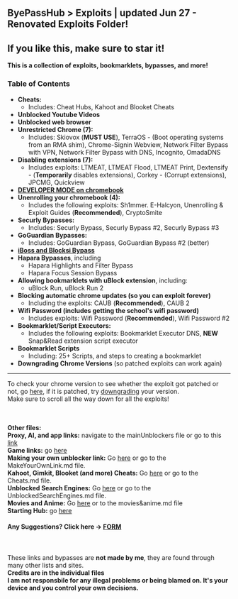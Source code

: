 ## ByePassHub > Exploits | updated Jun 27 - Renovated Exploits Folder!
## If you like this, make sure to star it!
**This is a collection of exploits, bookmarklets, bypasses, and more!** <br>

### Table of Contents
  * **Cheats:**
      - Includes: Cheat Hubs, Kahoot and Blooket Cheats
  * **Unblocked Youtube Videos**
  * **Unblocked web browser** 
  * **Unrestricted Chrome (7):**
     - Includes: Skiovox (**MUST USE**), TerraOS - (Boot operating systems from an RMA shim), Chrome-Signin Webview, Network Filter Bypass with VPN, Network Filter Bypass with DNS, Incognito, OmadaDNS
  * **Disabling extensions (7):**
     - Includes exploits: LTMEAT, LTMEAT Flood, LTMEAT Print, Dextensify - (**Temporarily** disables extensions), Corkey - (Corrupt extensions), JPCMG, Quickview
  * [**DEVELOPER MODE on chromebook**](#enabling-and-disabling-developer-mode)
  * **Unenrolling your chromebook (4):**
     - Includes the following exploits: Sh1mmer. E-Halcyon, Unenrolling & Exploit Guides (**Recommended**), CryptoSmite
  * **Securly Bypasses:**
     - Includes: Securly Bypass, Securly Bypass #2, Securly Bypass #3
  * **GoGuardian Bypasses:**
     - Includes: GoGuardian Bypass, GoGuardian Bypass #2 (better)
  * [**iBoss and Blocksi Bypass**](#iboss-and-blocksi-bypass)
  * **Hapara Bypasses**, including
     - Hapara Highlights and Filter Bypass
     - Hapara Focus Session Bypass
  * **Allowing bookmarklets with uBlock extension**, including:
     - uBlock Run, uBlock Run 2 
  * **Blocking automatic chrome updates (so you can exploit forever)**
     - Including the exploits: CAUB (**Recommended**), CAUB 2
  * **Wifi Password (includes getting the school's wifi password)**
     - Includes exploits: Wifi Password (**Recommended**), Wifi Password #2
  * **Bookmarklet/Script Executors:**
     - Includes the following exploits: Bookmarklet Executor DNS, **NEW** Snap&Read extension script executor
  *  **Bookmarklet Scripts**
     - Including: 25+ Scripts, and steps to creating a bookmarklet
  * **Downgrading Chrome Versions** (so patched exploits can work again)
---
To check your chrome version to see whether the exploit got patched or not, go [here](chrome://settings/help), if it is patched, try [downgrading](https://github.com/wea-f/ByePassHub/blob/main/Exploits/Downgrading.md) your version. <br>
Make sure to scroll all the way down for all the exploits! <br>

<br> <br>
**Other files:** <br>
**Proxy, AI, and app links:** navigate to the mainUnblockers file or go to this [link](https://github.com/wea-f/ByePassHub/blob/main/mainUnblockers.md) <br>
**Game links:** go [here](https://github.com/wea-f/ByePassHub/blob/main/Games.md) <br>
**Making your own unblocker link:** Go [here](https://github.com/wea-f/ByePassHub/blob/main/MakeYourOwnLink.md) or go to the MakeYourOwnLink.md file. <br>
**Kahoot, Gimkit, Blooket (and more) Cheats:** Go [here](https://github.com/wea-f/ByePassHub//blob/main/Cheats.md) or go to the Cheats.md file. <br>
**Unblocked Search Engines:** Go [here](https://github.com/wea-f/ByePassHub/blob/main/UnblockedSearchEngines.md) or go to the UnblockedSearchEngines.md file. <br>
**Movies and Anime:** Go [here](https://github.com/wea-f/ByePassHub/blob/main/Movies%26Anime.md) or to the movies&anime.md file <br>
**Starting Hub:** go [here](https://github.com/wea-f/ByePassHub/README.md) <br>

#### Any Suggestions? Click here -> [FORM](https://forms.gle/FaHsGQxFTnZ6uSvn9) <br>

<br> <br>
These links and bypasses are **not made by me**, they are found through many other lists and sites. <br>**Credits are in the individual files** <br>
**I am not responsbile for any illegal problems or being blamed on. It's your device and you control your own decisions.**
